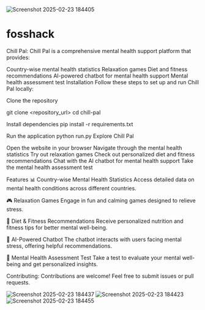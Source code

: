 ![Screenshot 2025-02-23 184405](https://github.com/user-attachments/assets/2fb1a295-01ab-4e98-9853-c59ebfd0da74)
# fosshack
Chill Pal:
Chill Pal is a comprehensive mental health support platform that provides:

Country-wise mental health statistics
Relaxation games
Diet and fitness recommendations
AI-powered chatbot for mental health support
Mental health assessment test
Installation
Follow these steps to set up and run Chill Pal locally:

Clone the repository

git clone <repository_url>
cd chill-pal

Install dependencies
pip install -r requirements.txt

Run the application
python run.py
Explore Chill Pal

Open the website in your browser
Navigate through the mental health statistics
Try out relaxation games
Check out personalized diet and fitness recommendations
Chat with the AI chatbot for mental health support
Take the mental health assessment test

Features
📊 Country-wise Mental Health Statistics
Access detailed data on mental health conditions across different countries.

🎮 Relaxation Games
Engage in fun and calming games designed to relieve stress.

🍏 Diet & Fitness Recommendations
Receive personalized nutrition and fitness tips for better mental well-being.

🤖 AI-Powered Chatbot
The chatbot interacts with users facing mental stress, offering helpful recommendations.

🧠 Mental Health Assessment Test
Take a test to evaluate your mental well-being and get personalized insights.

Contributing:
Contributions are welcome! Feel free to submit issues or pull requests.

![Screenshot 2025-02-23 184437](https://github.com/user-attachments/assets/566f42e2-2ca5-40aa-9a46-5277a584fec6)
![Screenshot 2025-02-23 184423](https://github.com/user-attachments/assets/ee3d359d-61a4-4203-adb7-b38e7e3270a4)
![Screenshot 2025-02-23 184455](https://github.com/user-attachments/assets/5a377807-37ab-4966-a770-70a3427101fc)
